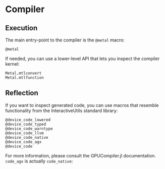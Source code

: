 # Compiler

## Execution

The main entry-point to the compiler is the `@metal` macro:

```@docs
@metal
```

If needed, you can use a lower-level API that lets you inspect the compiler kernel:

```@docs
Metal.mtlconvert
Metal.mtlfunction
```


## Reflection

If you want to inspect generated code, you can use macros that resemble functionality from
the InteractiveUtils standard library:

```
@device_code_lowered
@device_code_typed
@device_code_warntype
@device_code_llvm
@device_code_native
@device_code_agx
@device_code
```

For more information, please consult the GPUCompiler.jl documentation. `code_agx` is
actually `code_native`:
